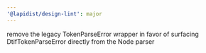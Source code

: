 ```yaml
---
'@lapidist/design-lint': major
---
```


remove the legacy TokenParseError wrapper in favor of surfacing DtifTokenParseError directly from the Node parser
